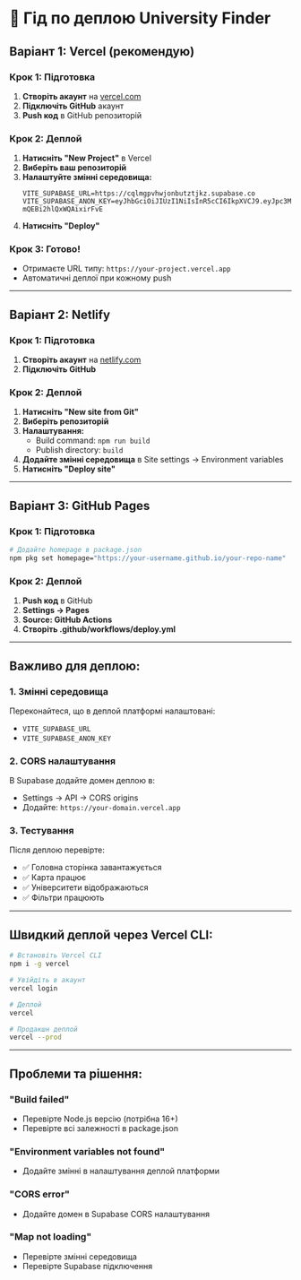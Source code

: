 # 🚀 Гід по деплою University Finder

## Варіант 1: Vercel (рекомендую)

### Крок 1: Підготовка
1. **Створіть акаунт** на [vercel.com](https://vercel.com)
2. **Підключіть GitHub** акаунт
3. **Push код** в GitHub репозиторій

### Крок 2: Деплой
1. **Натисніть "New Project"** в Vercel
2. **Виберіть ваш репозиторій**
3. **Налаштуйте змінні середовища:**
   ```
   VITE_SUPABASE_URL=https://cqlmgpvhwjonbutztjkz.supabase.co
   VITE_SUPABASE_ANON_KEY=eyJhbGciOiJIUzI1NiIsInR5cCI6IkpXVCJ9.eyJpc3MiOiJzdXBhYmFzZSIsInJlZiI6ImNxbG1ncHZod2pvbmJ1dHp0amt6Iiwicm9sZSI6ImFub24iLCJpYXQiOjE3NTMwMDk2NTIsImV4cCI6MjA2ODU4NTY1Mn0.IcKRdCctIfymQViO9Jlcszz-mQEBi2hlQxWQAixirFvE
   ```
4. **Натисніть "Deploy"**

### Крок 3: Готово!
- Отримаєте URL типу: `https://your-project.vercel.app`
- Автоматичні деплої при кожному push

---

## Варіант 2: Netlify

### Крок 1: Підготовка
1. **Створіть акаунт** на [netlify.com](https://netlify.com)
2. **Підключіть GitHub**

### Крок 2: Деплой
1. **Натисніть "New site from Git"**
2. **Виберіть репозиторій**
3. **Налаштування:**
   - Build command: `npm run build`
   - Publish directory: `build`
4. **Додайте змінні середовища** в Site settings → Environment variables
5. **Натисніть "Deploy site"**

---

## Варіант 3: GitHub Pages

### Крок 1: Підготовка
```bash
# Додайте homepage в package.json
npm pkg set homepage="https://your-username.github.io/your-repo-name"
```

### Крок 2: Деплой
1. **Push код** в GitHub
2. **Settings → Pages**
3. **Source: GitHub Actions**
4. **Створіть .github/workflows/deploy.yml**

---

## Важливо для деплою:

### 1. Змінні середовища
Переконайтеся, що в деплой платформі налаштовані:
- `VITE_SUPABASE_URL`
- `VITE_SUPABASE_ANON_KEY`

### 2. CORS налаштування
В Supabase додайте домен деплою в:
- Settings → API → CORS origins
- Додайте: `https://your-domain.vercel.app`

### 3. Тестування
Після деплою перевірте:
- ✅ Головна сторінка завантажується
- ✅ Карта працює
- ✅ Університети відображаються
- ✅ Фільтри працюють

---

## Швидкий деплой через Vercel CLI:

```bash
# Встановіть Vercel CLI
npm i -g vercel

# Увійдіть в акаунт
vercel login

# Деплой
vercel

# Продакшн деплой
vercel --prod
```

---

## Проблеми та рішення:

### "Build failed"
- Перевірте Node.js версію (потрібна 16+)
- Перевірте всі залежності в package.json

### "Environment variables not found"
- Додайте змінні в налаштування деплой платформи

### "CORS error"
- Додайте домен в Supabase CORS налаштування

### "Map not loading"
- Перевірте змінні середовища
- Перевірте Supabase підключення 